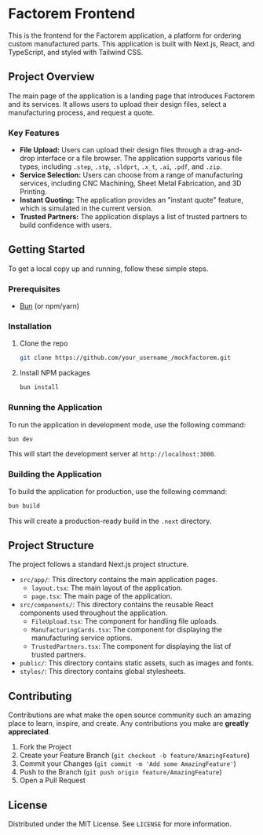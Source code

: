 # Factorem Frontend

This is the frontend for the Factorem application, a platform for ordering custom manufactured parts. This application is built with Next.js, React, and TypeScript, and styled with Tailwind CSS.

## Project Overview

The main page of the application is a landing page that introduces Factorem and its services. It allows users to upload their design files, select a manufacturing process, and request a quote.

### Key Features

*   **File Upload:** Users can upload their design files through a drag-and-drop interface or a file browser. The application supports various file types, including `.step`, `.stp`, `.sldprt`, `.x_t`, `.ai`, `.pdf`, and `.zip`.
*   **Service Selection:** Users can choose from a range of manufacturing services, including CNC Machining, Sheet Metal Fabrication, and 3D Printing.
*   **Instant Quoting:** The application provides an "instant quote" feature, which is simulated in the current version.
*   **Trusted Partners:** The application displays a list of trusted partners to build confidence with users.

## Getting Started

To get a local copy up and running, follow these simple steps.

### Prerequisites

*   [Bun](https://bun.sh/) (or npm/yarn)

### Installation

1.  Clone the repo
    ```sh
    git clone https://github.com/your_username_/mockfactorem.git
    ```
2.  Install NPM packages
    ```sh
    bun install
    ```

### Running the Application

To run the application in development mode, use the following command:

```sh
bun dev
```

This will start the development server at `http://localhost:3000`.

### Building the Application

To build the application for production, use the following command:

```sh
bun build
```

This will create a production-ready build in the `.next` directory.

## Project Structure

The project follows a standard Next.js project structure.

*   `src/app/`: This directory contains the main application pages.
    *   `layout.tsx`: The main layout of the application.
    *   `page.tsx`: The main page of the application.
*   `src/components/`: This directory contains the reusable React components used throughout the application.
    *   `FileUpload.tsx`: The component for handling file uploads.
    *   `ManufacturingCards.tsx`: The component for displaying the manufacturing service options.
    *   `TrustedPartners.tsx`: The component for displaying the list of trusted partners.
*   `public/`: This directory contains static assets, such as images and fonts.
*   `styles/`: This directory contains global stylesheets.

## Contributing

Contributions are what make the open source community such an amazing place to learn, inspire, and create. Any contributions you make are **greatly appreciated**.

1.  Fork the Project
2.  Create your Feature Branch (`git checkout -b feature/AmazingFeature`)
3.  Commit your Changes (`git commit -m 'Add some AmazingFeature'`)
4.  Push to the Branch (`git push origin feature/AmazingFeature`)
5.  Open a Pull Request

## License

Distributed under the MIT License. See `LICENSE` for more information.